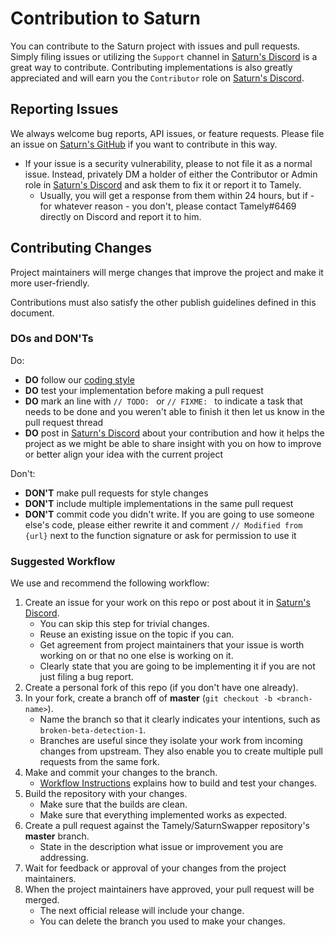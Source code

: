# Contribution to Saturn

You can contribute to the Saturn project with issues and pull requests. Simply filing issues or utilizing the `Support` channel in [Saturn's Discord](https://discord.gg/Saturn) is a great way to contribute. Contributing implementations is also greatly appreciated and will earn you the `Contributor` role on [Saturn's Discord](https://discord.gg/Saturn).

## Reporting Issues

We always welcome bug reports, API issues, or feature requests. Please file an issue on [Saturn's GitHub](https://github.com/Tamely/SaturnSwapper) if you want to contribute in this way.

* If your issue is a security vulnerability, please to not file it as a normal issue. Instead, privately DM a holder of either the Contributor or Admin role in [Saturn's Discord](https://discord.gg/Saturn) and ask them to fix it or report it to Tamely.
    - Usually, you will get a response from them within 24 hours, but if - for whatever reason - you don't, please contact Tamely#6469 directly on Discord and report it to him.

## Contributing Changes

Project maintainers will merge changes that improve the project and make it more user-friendly.

Contributions must also satisfy the other publish guidelines defined in this document.

### DOs and DON'Ts

Do:
* **DO** follow our [coding style](https://github.com/Tamely/SaturnSwapper/blob/master/docs/contributing/CodingStyle.md)
* **DO** test your implementation before making a pull request
* **DO** mark an line with `// TODO: ` or `// FIXME: ` to indicate a task that needs to be done and you weren't able to finish it then let us know in the pull request thread
* **DO** post in [Saturn's Discord](https://discord.gg/Saturn) about your contribution and how it helps the project as we might be able to share insight with you on how to improve or better align your idea with the current project

Don't:
* **DON'T** make pull requests for style changes
* **DON'T** include multiple implementations in the same pull request
* **DON'T** commit code you didn't write. If you are going to use someone else's code, please either rewrite it and comment `// Modified from {url}` next to the function signature or ask for permission to use it

### Suggested Workflow

We use and recommend the following workflow:
1. Create an issue for your work on this repo or post about it in [Saturn's Discord](https://discord.gg/Saturn).
    - You can skip this step for trivial changes.
    - Reuse an existing issue on the topic if you can.
    - Get agreement from project maintainers that your issue is worth working on or that no one else is working on it.
    - Clearly state that you are going to be implementing it if you are not just filing a bug report.
2. Create a personal fork of this repo (if you don't have one already).
3. In your fork, create a branch off of **master** (`git checkout -b <branch-name>`).
    - Name the branch so that it clearly indicates your intentions, such as `broken-beta-detection-1`.
    - Branches are useful since they isolate your work from incoming changes from upstream. They also enable you to create multiple pull requests from the same fork.
4. Make and commit your changes to the branch.
    - [Workflow Instructions](https://github.com/Tamely/SaturnSwapper/blob/master/docs/contributing/BuildingAndRunning.md) explains how to build and test your changes.
5. Build the repository with your changes.
    - Make sure that the builds are clean.
    - Make sure that everything implemented works as expected.
6. Create a pull request against the Tamely/SaturnSwapper repository's **master** branch.
    - State in the description what issue or improvement you are addressing.
7. Wait for feedback or approval of your changes from the project maintainers.
8. When the project maintainers have approved, your pull request will be merged.
    - The next official release will include your change.
    - You can delete the branch you used to make your changes.